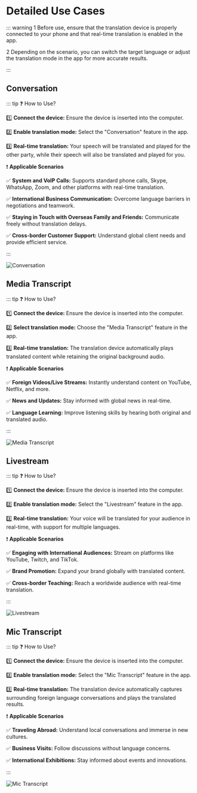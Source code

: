 # Detailed Use Cases

::: warning <span class="circle-badge">1</span> Before use, ensure that the translation device is properly connected to your phone and that real-time translation is enabled in the app.

<span class="circle-badge">2</span> Depending on the scenario, you can switch the target language or adjust the translation mode in the app for more accurate results.

:::

## Conversation

::: tip ❓ How to Use?

1️⃣ **Connect the device:** Ensure the device is inserted into the computer.

2️⃣ **Enable translation mode:** Select the "Conversation" feature in the app.

3️⃣ **Real-time translation:** Your speech will be translated and played for the other party, while their speech will also be translated and played for you.

❗️ **Applicable Scenarios**

✅ **System and VoIP Calls:** Supports standard phone calls, Skype, WhatsApp, Zoom, and other platforms with real-time translation.

✅ **International Business Communication:** Overcome language barriers in negotiations and teamwork.

✅ **Staying in Touch with Overseas Family and Friends:** Communicate freely without translation delays.

✅ **Cross-border Customer Support:** Understand global client needs and provide efficient service.

:::

![Conversation](https://bu.dusays.com/2025/02/14/67aef82bd8a8c.png)

## Media Transcript

::: tip ❓ How to Use?

1️⃣ **Connect the device:** Ensure the device is inserted into the computer.

2️⃣ **Select translation mode:** Choose the "Media Transcript" feature in the app.

3️⃣ **Real-time translation:** The translation device automatically plays translated content while retaining the original background audio.

❗️ **Applicable Scenarios**

✅ **Foreign Videos/Live Streams:** Instantly understand content on YouTube, Netflix, and more.

✅ **News and Updates:** Stay informed with global news in real-time.

✅ **Language Learning:** Improve listening skills by hearing both original and translated audio.

:::

![Media Transcript](https://bu.dusays.com/2025/02/14/67aef82cd1f5c.png)

## Livestream

::: tip ❓ How to Use?

1️⃣ **Connect the device:** Ensure the device is inserted into the computer.

2️⃣ **Enable translation mode:** Select the "Livestream" feature in the app.

3️⃣ **Real-time translation:** Your voice will be translated for your audience in real-time, with support for multiple languages.

❗️ **Applicable Scenarios**

✅ **Engaging with International Audiences:** Stream on platforms like YouTube, Twitch, and TikTok.

✅ **Brand Promotion:** Expand your brand globally with translated content.

✅ **Cross-border Teaching:** Reach a worldwide audience with real-time translation.

:::

![Livestream](https://bu.dusays.com/2025/02/14/67aef82ab7d3a.png)

## Mic Transcript

::: tip ❓ How to Use?

1️⃣ **Connect the device:** Ensure the device is inserted into the computer.

2️⃣ **Enable translation mode:** Select the "Mic Transcript" feature in the app.

3️⃣ **Real-time translation:** The translation device automatically captures surrounding foreign language conversations and plays the translated results.

❗️ **Applicable Scenarios**

✅ **Traveling Abroad:** Understand local conversations and immerse in new cultures.

✅ **Business Visits:** Follow discussions without language concerns.

✅ **International Exhibitions:** Stay informed about events and innovations.

:::

![Mic Transcript](https://bu.dusays.com/2025/02/14/67aef829e51ce.png)
